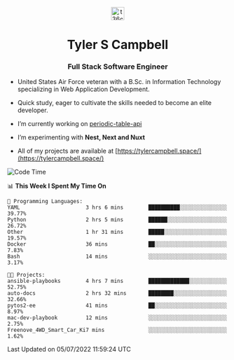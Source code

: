 <p align="center">
<a href="https://www.linkedin.com/in/t36campbell" target="blank"><img align="center" src="https://ik.imagekit.io/t36campbell/Portfolio/linkedin.png.original_m8bbGgPh6.png" alt="t36campbell" height="30" width="30" /></a>
</p>
<h1 align="center">Tyler S Campbell</h1>
<h3 align="center">Full Stack Software Engineer</h3>

* United States Air Force veteran with a B.Sc. in Information Technology specializing in Web Application Development. 

* Quick study, eager to cultivate the skills needed to become an elite developer.

* I’m currently working on [periodic-table-api](https://github.com/t36campbell/periodic-table-api)

* I’m experimenting with **Nest, Next and Nuxt**

* All of my projects are available at [https://tylercampbell.space/](https://tylercampbell.space/)

<!--START_SECTION:waka-->
![Code Time](http://img.shields.io/badge/Code%20Time-1%2C683%20hrs%2028%20mins-blue)

📊 **This Week I Spent My Time On** 

```text
💬 Programming Languages: 
YAML                     3 hrs 6 mins        ██████████░░░░░░░░░░░░░░░   39.77% 
Python                   2 hrs 5 mins        ██████░░░░░░░░░░░░░░░░░░░   26.72% 
Other                    1 hr 31 mins        █████░░░░░░░░░░░░░░░░░░░░   19.57% 
Docker                   36 mins             ██░░░░░░░░░░░░░░░░░░░░░░░   7.83% 
Bash                     14 mins             ░░░░░░░░░░░░░░░░░░░░░░░░░   3.17%

🐱‍💻 Projects: 
ansible-playbooks        4 hrs 7 mins        █████████████░░░░░░░░░░░░   52.75% 
auto-docs                2 hrs 32 mins       ████████░░░░░░░░░░░░░░░░░   32.66% 
pytos2-ee                41 mins             ██░░░░░░░░░░░░░░░░░░░░░░░   8.97% 
mac-dev-playbook         12 mins             ░░░░░░░░░░░░░░░░░░░░░░░░░   2.75% 
Freenove_4WD_Smart_Car_Ki7 mins              ░░░░░░░░░░░░░░░░░░░░░░░░░   1.62%

```


 Last Updated on 05/07/2022 11:59:24 UTC
<!--END_SECTION:waka-->
